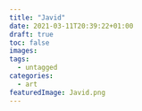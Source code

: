 ```yaml
---
title: "Javid"
date: 2021-03-11T20:39:22+01:00
draft: true
toc: false
images:
tags:
  - untagged
categories:
  - art
featuredImage: Javid.png
---
```


